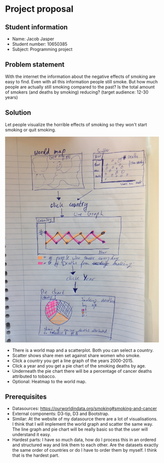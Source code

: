 # Project proposal


## Student information
- Name: Jacob Jasper
- Student number: 10650385
- Subject: Programming project

## Problem statement

 With the internet the information about the negative effects of smoking are
 easy to find. Even with all this information people still smoke. But how
 much people are actually still smoking compared to the past? Is the total amount
 of smokers (and deaths by smoking) reducing? (target audience: 12-30 years)

## Solution

Let people visualize the horrible effects of smoking so they won't start smoking
or quit smoking.

![](doc/sketsch.png)

- There is a world map and a scatterplot. Both you can select a country.
- Scatter shows share men set against share women who smoke.
- Click a country you get a line graph of the years 2000-2015.
- Click a year and you get a pie chart of the smoking deaths by age.
- Underneath the pie chart there will be a percentage of cancer deaths attributed
to tobacco.
- Optional: Heatmap to the world map.


## Prerequisites

- Datasources: https://ourworldindata.org/smoking#smoking-and-cancer
- External components: D3-tip, D3 and Bootstrap.
- Similar: At the website of my datasource there are a lot of visualisations. I think
that I will implement the world graph and scatter the same way. The line graph and
pie chart will be really basic so that the user will understand it easy.
- Hardest parts: I have so much data, how do I process this in an ordered and
structured way and link them to each other. Are the datasets exactly the same order
of countries or do I have to order them by myself. I think that is the hardest part.
